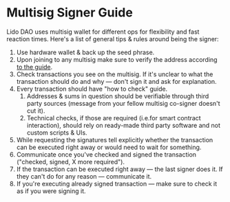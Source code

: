 # Multisig Signer Guide

Lido DAO uses multisig wallet for different ops for flexibility and fast reaction times. Here's a list of general tips & rules around being the signer:

1. Use hardware wallet & back up the seed phrase.
2. Upon joining to any multisig make sure to verify the address according [to the guide](/guides/address-ownership-guide).
3. Check transactions you see on the multisig. If it's unclear to what the transaction should do and why — don't sign it and ask for explanation.
4. Every transaction should have "how to check" guide.
   1. Addresses & sums in question should be verifiable through third party sources (message from your fellow multisig co-signer doesn't cut it).
   2. Technical checks, if those are required (i.e.for smart contract interaction), should rely on ready-made third party software and not custom scripts & UIs.
5. While requesting the signatures tell explicitly whether the transaction can be executed right away or would need to wait for something.
6. Communicate once you've checked and signed the transaction ("checked, signed, X more required").
7. If the transaction can be executed right away — the last signer does it. If they can't do for any reason — communicate it.
8. If you're executing already signed transaction — make sure to check it as if you were signing it.
